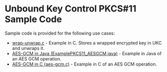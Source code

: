 # Unbound Key Control PKCS#11 Sample Code

Sample code is provided for the following use cases:

- [wrap-unwrap.c](wrap-unwrap.c) - Example in C. Stores a wrapped encrypted key in UKC and unwraps it.
- [AES-GCM in Java (ExamplePKCS11_AESGCM.java)](ExamplePKCS11_AESGCM.java) - Example in Java of an AES GCM operation.
- [AES-GCM in C (aes-gcm.c)](aes-gcm.c) - Example in C of an AES GCM operation.
